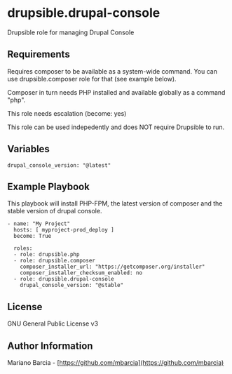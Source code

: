 drupsible.drupal-console
========================
Drupsible role for managing Drupal Console

Requirements
------------
Requires composer to be available as a system-wide command. You can use drupsible.composer role for that (see example below).

Composer in turn needs PHP installed and available globally as a command "php".

This role needs escalation (become: yes)

This role can be used indepedently and does NOT require Drupsible to run.

Variables
---------
```
drupal_console_version: "@latest"
```

Example Playbook
----------------
This playbook will install PHP-FPM, the latest version of composer and the stable version of drupal console.
```
- name: "My Project"
  hosts: [ myproject-prod_deploy ]
  become: True

  roles:
  - role: drupsible.php
  - role: drupsible.composer
    composer_installer_url: "https://getcomposer.org/installer"
    composer_installer_checksum_enabled: no
  - role: drupsible.drupal-console
    drupal_console_version: "@stable"
```

License
-------

GNU General Public License v3

Author Information
------------------

Mariano Barcia - [https://github.com/mbarcia](https://github.com/mbarcia)
